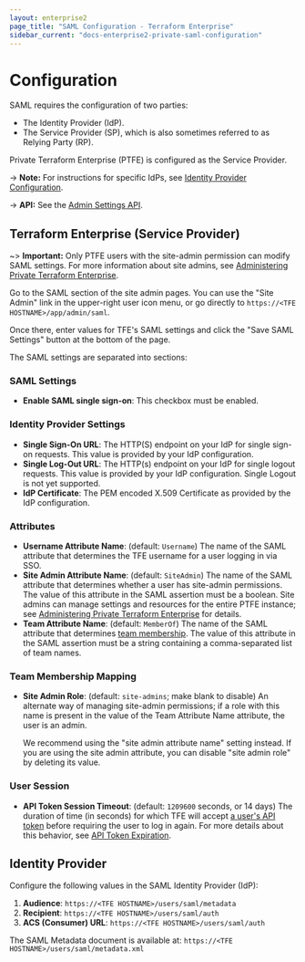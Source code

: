 ```yaml
---
layout: enterprise2
page_title: "SAML Configuration - Terraform Enterprise"
sidebar_current: "docs-enterprise2-private-saml-configuration"
---
```


# Configuration

SAML requires the configuration of two parties:

- The Identity Provider (IdP).
- The Service Provider (SP), which is also sometimes referred to as Relying Party (RP).

Private Terraform Enterprise (PTFE) is configured as the Service Provider.

-> **Note:** For instructions for specific IdPs, see [Identity Provider Configuration](./identity-provider-configuration.html).

-> **API:** See the [Admin Settings API](../api/admin/settings.html).

## Terraform Enterprise (Service Provider)

~> **Important:** Only PTFE users with the site-admin permission can modify SAML settings. For more information about site admins, see [Administering Private Terraform Enterprise][admin].

[admin]: ../private/admin/index.html

Go to the SAML section of the site admin pages. You can use the "Site Admin" link in the upper-right user icon menu, or go directly to `https://<TFE HOSTNAME>/app/admin/saml`.

Once there, enter values for TFE's SAML settings and click the "Save SAML Settings" button at the bottom of the page.

The SAML settings are separated into sections:

### SAML Settings

- **Enable SAML single sign-on**: This checkbox must be enabled.

### Identity Provider Settings

- **Single Sign-On URL**: The HTTP(S) endpoint on your IdP for single sign-on requests. This value is provided by your IdP configuration.
- **Single Log-Out URL**: The HTTP(s) endpoint on your IdP for single logout requests. This value is provided by your IdP configuration. Single Logout is not yet supported.
- **IdP Certificate**: The PEM encoded X.509 Certificate as provided by the IdP configuration.

### Attributes

- **Username Attribute Name**: (default: `Username`) The name of the SAML attribute that determines the TFE username for a user logging in via SSO.
- **Site Admin Attribute Name**: (default: `SiteAdmin`) The name of the SAML attribute that determines whether a user has site-admin permissions. The value of this attribute in the SAML assertion must be a boolean. Site admins can manage settings and resources for the entire PTFE instance; see [Administering Private Terraform Enterprise][admin] for details.
- **Team Attribute Name**: (default: `MemberOf`) The name of the SAML attribute that determines [team membership](./team-membership.html). The value of this attribute in the SAML assertion must be a string containing a comma-separated list of team names.

### Team Membership Mapping

- **Site Admin Role**: (default: `site-admins`; make blank to disable) An alternate way of managing site-admin permissions; if a role with this name is present in the value of the Team Attribute Name attribute, the user is an admin.

    We recommend using the "site admin attribute name" setting instead. If you are using the site admin attribute, you can disable "site admin role" by deleting its value.

### User Session

- **API Token Session Timeout**: (default: `1209600` seconds, or 14 days) The duration of time (in seconds) for which TFE will accept [a user's API token](../users-teams-organizations/users.html#api-tokens) before requiring the user to log in again. For more details about this behavior, see [API Token Expiration](./login.html#api-token-expiration).

## Identity Provider

Configure the following values in the SAML Identity Provider (IdP):

1. **Audience**: `https://<TFE HOSTNAME>/users/saml/metadata`
2. **Recipient**: `https://<TFE HOSTNAME>/users/saml/auth`
3. **ACS (Consumer) URL**: `https://<TFE HOSTNAME>/users/saml/auth`

The SAML Metadata document is available at: `https://<TFE HOSTNAME>/users/saml/metadata.xml`
